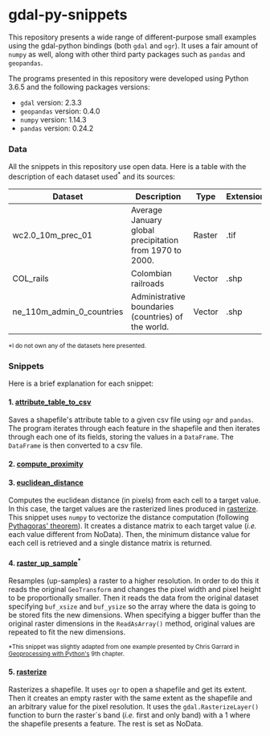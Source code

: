 # gdal-py-snippets
This repository presents a wide range of different-purpose small examples using the gdal-python bindings (both `gdal` and `ogr`). It uses a fair amount of `numpy` as well, along with other third party packages such as `pandas` and `geopandas`.

The programs presented in this repository were developed using Python 3.6.5 and the following packages versions:
* `gdal` version: 2.3.3
* `geopandas` version: 0.4.0
* `numpy` version: 1.14.3
* `pandas` version: 0.24.2


### Data
All the snippets in this repository use open data. Here is a table with the description of each dataset used<sup>*</sup> and its sources:

| Dataset                   | Description                                             | Type   | Extension | Source             |
|---------------------------|---------------------------------------------------------|--------|-----------|--------------------|
| wc2.0_10m_prec_01         | Average January global precipitation from 1970 to 2000. | Raster | .tif      | [WorldClim][1]     |
| COL_rails                 | Colombian railroads                                     | Vector | .shp      | [DIVA_GIS][2]      |
| ne_110m_admin_0_countries | Administrative boundaries (countries) of the world.     | Vector | .shp      | [Natural Earth][3] |

<sup>*I do not own any of the datasets here presented.</sup>


### Snippets
Here is a brief explanation for each snippet:

#### 1. [attribute_table_to_csv][4]
Saves a shapefile's attribute table to a given csv file using `ogr` and `pandas`. The program iterates through each feature in the shapefile and then iterates through each one of its fields, storing the values in a `DataFrame`. The `DataFrame` is then converted to a csv file.

#### 2. [compute_proximity][5]

#### 3. [euclidean_distance][6]
Computes the euclidean distance (in pixels) from each cell to a target value. In this case, the target values are the rasterized lines produced in [rasterize][9]. This snippet uses `numpy` to vectorize the distance computation (following [Pythagoras' theorem][7]). It creates a distance matrix to each target value (*i.e.* each value different from NoData). Then, the minimum distance value for each cell is retrieved and a single distance matrix is returned.

#### 4. [raster_up_sample][8]<sup>*</sup>
Resamples (up-samples) a raster to a higher resolution. In order to do this it reads the original `GeoTransform` and changes the pixel width and pixel height to be proportionally smaller. Then it reads the data from the original dataset specifying `buf_xsize` and `buf_ysize` so the array where the data is going to be stored fits the new dimensions. When specifying a bigger buffer than the original raster dimensions in the `ReadAsArray()` method, original values are repeated to fit the new dimensions.

<sup>*This snippet was slightly adapted from one example presented by Chris Garrard in [Geoprocessing with Python's][9] 9th chapter.</sup>

#### 5. [rasterize][10]
Rasterizes a shapefile. It uses `ogr` to open a shapefile and get its extent. Then it creates an empty raster with the same extent as the shapefile and an arbitrary value for the pixel resolution. It uses the `gdal.RasterizeLayer()` function to burn the raster´s band (*i.e.* first and only band) with a 1 where the shapefile presents a feature. The rest is set as NoData.

[1]: http://worldclim.org/version2
[2]: https://www.diva-gis.org/gdata
[3]: https://www.naturalearthdata.com/downloads/110m-cultural-vectors/110m-admin-0-countries/
[4]: https://github.com/marcelovilla9/gdal-py-snippets/blob/master/scripts/attribute_table_to_csv.py
[5]: https://github.com/marcelovilla9/gdal-py-snippets/blob/master/scripts/compute_proximity.py
[6]: https://github.com/marcelovilla9/gdal-py-snippets/blob/master/scripts/euclidean_distance.py
[7]: https://en.wikipedia.org/wiki/Pythagorean_theorem
[8]: https://github.com/marcelovilla9/gdal-py-snippets/blob/master/scripts/raster_up_sample.py
[9]: https://www.manning.com/books/geoprocessing-with-python
[10]: https://github.com/marcelovilla9/gdal-py-snippets/blob/master/scripts/rasterize.py
